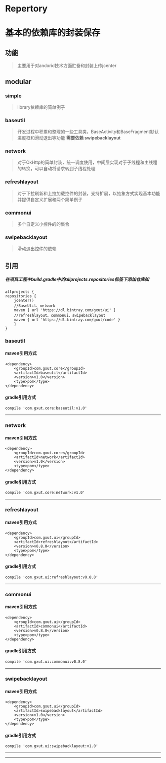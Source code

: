 # Repertory
# 基本的依赖库的封装保存 #

## 功能
> 主要用于对andorid技术方面贮备和封装上传jcenter

## modular
### simple
> library依赖库的简单例子

### baseutil
> 开发过程中积累和整理的一些工具类，BaseActivity和BaseFragment默认进度框和滑动退出等功能
**需要依赖 swipebacklayout**

### network
> 对于OkHttp的简单封装，统一调度使用，中间层实现对于子线程和主线程的转换，可以自动将请求转到子线程处理

### refreshlayout
> 对于下拉刷新和上拉加载控件的封装，支持扩展，以抽象方式实现基本功能并提供自定义扩展和两个简单例子

### commonui
> 多个自定义小控件的的集合

### swipebacklayout
> 滑动退出控件的依赖


## 引用
##### 在项目工程中build.gradle中的allprojects.repositories标签下添加仓库如 

	allprojects {
    repositories {
        jcenter()
        //BaseUtil、network
        maven { url 'https://dl.bintray.com/gxut/ui' }
        //refreshlayout、commonui、swipebacklayout
        maven { url 'https://dl.bintray.com/gxut/code' }
    	}
	}


### baseutil
####  maven引用方式
	<dependency>
		<groupId>com.gxut.core</groupId>
		<artifactId>baseutil</artifactId>
		<version>v1.0</version>
		<type>pom</type>
	</dependency>

####  gradle引用方式
	compile 'com.gxut.core:baseutil:v1.0'

----------


### network
####  maven引用方式
	<dependency>
		<groupId>com.gxut.core</groupId>
		<artifactId>network</artifactId>
		<version>v1.0</version>
		<type>pom</type>
	</dependency>

####  gradle引用方式
	compile 'com.gxut.core:network:v1.0'

----------

### refreshlayout
####  maven引用方式
	<dependency>
		<groupId>com.gxut.ui</groupId>
		<artifactId>refreshlayout</artifactId>
		<version>v0.8.0</version>
		<type>pom</type>
	</dependency>

####  gradle引用方式
	compile 'com.gxut.ui:refreshlayout:v0.8.0'

----------

### commonui
####  maven引用方式
	<dependency>
		<groupId>com.gxut.ui</groupId>
		<artifactId>commonui</artifactId>
		<version>v0.8.0</version>
		<type>pom</type>
	</dependency>

####  gradle引用方式
	compile 'com.gxut.ui:commonui:v0.8.0'

----------

### swipebacklayout
####  maven引用方式
	<dependency>
		<groupId>com.gxut.ui</groupId>
		<artifactId>swipebacklayout</artifactId>
		<version>v1.0</version>
		<type>pom</type>
	</dependency>

####  gradle引用方式
	compile 'com.gxut.ui:swipebacklayout:v1.0'

----------

----------
